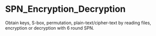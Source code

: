 # SPN_Encryption_Decryption
Obtain keys, S-box, permutation, plain-text/cipher-text by reading files, encryption or decryption with 6 round SPN.
